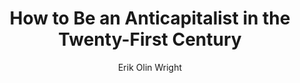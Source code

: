 ---
title: "How to Be an Anticapitalist in the Twenty-First Century"
subtitle: ""
description: ""
layout: book
author: Erik Olin Wright
started: 2020-07-19
read: 2020-07-19
status: read
rating: 5
color: 
cover: 
pages: 192
progress: 0
link: 
---